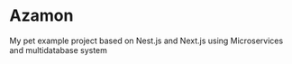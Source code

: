 # Azamon
My pet example project based on Nest.js and Next.js using Microservices and multidatabase system
